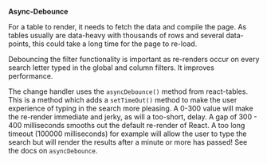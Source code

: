 **Async-Debounce**

For a table to render, it needs to fetch the data and compile the page. As tables usually are data-heavy with thousands of rows and several data-points, this could take a long time for the page to re-load.

Debouncing the filter functionality is important as re-renders occur on every search letter typed in the global and column filters. It improves performance.

The change handler uses the `asyncDebounce()` method from react-tables. This is a method which adds a `setTimeOut()` method to make the user experience of typing in the search more pleasing. A 0-300 value will make the re-render immediate and jerky, as will a too-short, delay. A gap of 300 - 400 milliseconds smooths out the default re-render of React. A too long timeout (100000 milliseconds) for example will allow the user to type the search but will render the results after a minute or more has passed! See the docs on `asyncDebounce`.
